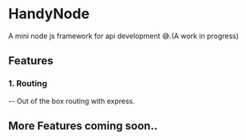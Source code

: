 # HandyNode
A mini node js framework for api development 😅.(A work in progress)

## Features
### 1. Routing
 -- Out of the box routing with express.
 
## More Features coming soon..


